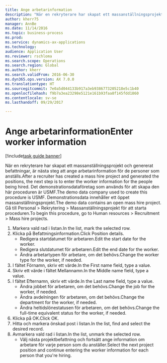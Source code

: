 ```yaml
--- 
title: Ange arbetarinformation
description: "När en rekryterare har skapat ett massanställningsprojekt och genererat befattningar, är nästa steg att ange arbetarinformation för de personer som anställs."
author: kherr75
manager: AnnBe
ms.date: 11/14/2016
ms.topic: business-process
ms.prod: 
ms.service: dynamics-ax-applications
ms.technology: 
audience: Application User
ms.reviewer: rschloma
ms.search.scope: Operations
ms.search.region: Global
ms.author: kherr
ms.search.validFrom: 2016-06-30
ms.dyn365.ops.version: AX 7.0.0
ms.translationtype: HT
ms.sourcegitcommit: 7e0a5d044133b917a3eb9386773205218e5c1b40
ms.openlocfilehash: f9b7a3ea23298e5121e161b93faa8f145fdd1860
ms.contentlocale: sv-se
ms.lasthandoff: 09/29/2017

---
```

# <a name="enter-worker-information"></a><span data-ttu-id="8a606-103">Ange arbetarinformation</span><span class="sxs-lookup"><span data-stu-id="8a606-103">Enter worker information</span></span>

[!include[task guide banner](../../includes/task-guide-banner.md)]

<span data-ttu-id="8a606-104">När en rekryterare har skapat ett massanställningsprojekt och genererat befattningar, är nästa steg att ange arbetarinformation för de personer som anställs.</span><span class="sxs-lookup"><span data-stu-id="8a606-104">After a recruiter has created a mass hire project and generated the positions, the next step is to enter the worker information for the people being hired.</span></span> <span data-ttu-id="8a606-105">Det demonstrationsdataföretag som används för att skapa den här proceduren är USMF.</span><span class="sxs-lookup"><span data-stu-id="8a606-105">The demo data company used to create this procedure is USMF.</span></span> <span data-ttu-id="8a606-106">Demonstrationsdata innehåller ett öppet massanställningsprojekt.</span><span class="sxs-lookup"><span data-stu-id="8a606-106">The demo data contains an open mass hire project.</span></span> <span data-ttu-id="8a606-107">Gå till Personal > Rekrytering > Massanställningsprojekt för att starta proceduren.</span><span class="sxs-lookup"><span data-stu-id="8a606-107">To begin this procedure, go to Human resources > Recruitment > Mass hire projects.</span></span>

1. <span data-ttu-id="8a606-108">Markera vald rad i listan.</span><span class="sxs-lookup"><span data-stu-id="8a606-108">In the list, mark the selected row.</span></span>
2. <span data-ttu-id="8a606-109">Klicka på Befattningsinformation.</span><span class="sxs-lookup"><span data-stu-id="8a606-109">Click Position details.</span></span>
    * <span data-ttu-id="8a606-110">Redigera startdatumet för arbetaren.</span><span class="sxs-lookup"><span data-stu-id="8a606-110">Edit the start date for the worker.</span></span>  
    * <span data-ttu-id="8a606-111">Redigera slutdatumet för arbetaren.</span><span class="sxs-lookup"><span data-stu-id="8a606-111">Edit the end date for the worker.</span></span>  
    * <span data-ttu-id="8a606-112">Ändra arbetartypen för arbetare, om det behövs.</span><span class="sxs-lookup"><span data-stu-id="8a606-112">Change the worker type for the worker, if needed.</span></span>  
3. <span data-ttu-id="8a606-113">I fältet Förnamn, skriv ett värde.</span><span class="sxs-lookup"><span data-stu-id="8a606-113">In the First name field, type a value.</span></span>
4. <span data-ttu-id="8a606-114">Skriv ett värde i fältet Mellannamn.</span><span class="sxs-lookup"><span data-stu-id="8a606-114">In the Middle name field, type a value.</span></span>
5. <span data-ttu-id="8a606-115">I fältet Efternamn, skriv ett värde.</span><span class="sxs-lookup"><span data-stu-id="8a606-115">In the Last name field, type a value.</span></span>
    * <span data-ttu-id="8a606-116">Ändra jobbet för arbetaren, om det behövs.</span><span class="sxs-lookup"><span data-stu-id="8a606-116">Change the job for the worker, if needed.</span></span>  
    * <span data-ttu-id="8a606-117">Ändra avdelningen för arbetaren, om det behövs.</span><span class="sxs-lookup"><span data-stu-id="8a606-117">Change the department for the worker, if needed.</span></span>  
    * <span data-ttu-id="8a606-118">Ändra heltidslönestatusen för arbetaren, om det behövs.</span><span class="sxs-lookup"><span data-stu-id="8a606-118">Change the full-time equivalent status for the worker, if needed.</span></span>  
6. <span data-ttu-id="8a606-119">Klicka på OK.</span><span class="sxs-lookup"><span data-stu-id="8a606-119">Click OK.</span></span>
7. <span data-ttu-id="8a606-120">Hitta och markera önskad post i listan.</span><span class="sxs-lookup"><span data-stu-id="8a606-120">In the list, find and select the desired record.</span></span>
8. <span data-ttu-id="8a606-121">Avmarkera vald rad i listan.</span><span class="sxs-lookup"><span data-stu-id="8a606-121">In the list, unmark the selected row.</span></span>
    * <span data-ttu-id="8a606-122">Välj nästa projektbefattning och fortsätt ange information om arbetare för varje person som du anställer.</span><span class="sxs-lookup"><span data-stu-id="8a606-122">Select the next project position and continue entering the worker information for each person that you're hiring.</span></span>  


